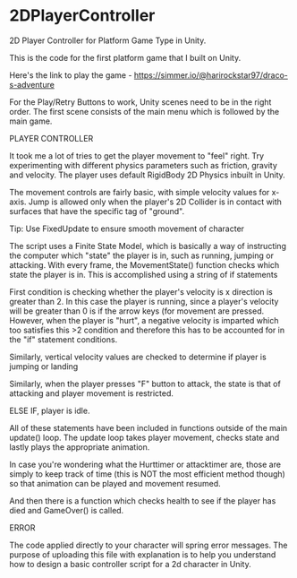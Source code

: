 # 2DPlayerController

2D Player Controller for Platform Game Type in Unity. 

This is the code for the first platform game that I built on Unity. 

Here's the link to play the game - https://simmer.io/@harirockstar97/draco-s-adventure 

For the Play/Retry Buttons to work, Unity scenes need to be in the right order. The first scene consists of the main menu which is followed by the main game. 

PLAYER CONTROLLER

It took me a lot of tries to get the player movement to "feel" right. Try experimenting with different physics parameters such as friction, gravity and velocity. The player uses default RigidBody 2D Physics inbuilt in Unity.

The movement controls are fairly basic, with simple velocity values for x-axis. Jump is allowed only when the player's 2D Collider is in contact with surfaces that have the specific tag of "ground". 

Tip: Use FixedUpdate to ensure smooth movement of character

The script uses a Finite State Model, which is basically a way of instructing the computer which "state" the player is in, such as running, jumping or attacking. With every frame, the MovementState() function checks which state the player is in. This is accomplished using a string of if statements 

First condition is checking whether the player's velocity is x direction is greater than 2. In this case the player is running, since a player's velocity will be greater than 0 is if the arrow keys (for movement are pressed. However, when the player is "hurt", a negative velocity is imparted which too satisfies this >2 condition and therefore this has to be accounted for in the "if" statement conditions. 

Similarly, vertical velocity values are checked to determine if player is jumping or landing 

Similarly, when the player presses "F" button to attack, the state is that of attacking and player movement is restricted.

ELSE IF, player is idle. 

All of these statements have been included in functions outside of the main update() loop. The update loop takes player movement, checks state and lastly plays the appropriate animation. 

In case you're wondering what the Hurttimer or attacktimer are, those are simply to keep track of time (this is NOT the most efficient method though) so that animation can be played and movement resumed. 

And then there is a function which checks health to see if the player has died and GameOver() is called. 

ERROR

The code applied directly to your character will spring error messages. The purpose of uploading this file with explanation is to help you understand how to design a basic controller script for a 2d character in Unity. 
